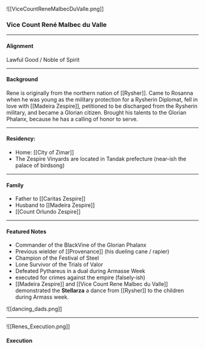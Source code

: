
![[ViceCountReneMalbecDuValle.png]]

### Vice Count René Malbec du Valle

---

#### Alignment
Lawful Good / Noble of Spirit

---

#### Background
Rene is originally from the northern nation of [[Rysher]]. 
Came to Rosanna when he was young as the military protection for a Rysherin Diplomat, fell in love with [[Madeira Zespire]], petitioned to be discharged from the Rysherin military, and became a Glorian citizen. Brought his talents to the Glorian Phalanx, because he has a calling of honor to serve.

---

#### Residency:
- Home: [[City of Zimar]]
- The Zespire Vinyards are located in Tandak prefecture (near-ish the palace of birdsong)

---

#### Family
- Father to [[Caritas Zespire]]
- Husband to [[Madeira Zespire]]
- [[Count Orlundo Zespire]]

---

#### Featured Notes
- Commander of the BlackVine of the Glorian Phalanx
- Previous wielder of [[Provenance]] (his dueling cane / rapier)
- Champion of the Festival of Steel 
- Lone Survivor of the Trials of Valor
- Defeated Pythareus in a dual during Armasse Week
- executed for crimes against the empire (falsely-ish)
- [[Madeira Zespire]] and [[Vice Count Rene Malbec du Valle]] demonstrated the **Stellarza** a dance from [[Rysher]] to the children during Armass week.  


![[dancing_dads.png]]

---


![[Renes_Execution.png]]

#### Execution